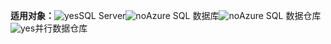 <Token>**适用对象：**![yes](media/yes.png)SQL Server![no](media/no.png)Azure SQL 数据库![no](media/no.png)Azure SQL 数据仓库![yes](media/yes.png)并行数据仓库</Token>
